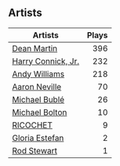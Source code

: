 ## Artists
Artists | Plays 
----- | -----: 
[Dean Martin](/artists/dean-martin-6555) | 396
[Harry Connick, Jr.](/artists/harry-connick-jr-41411) | 232
[Andy Williams](/artists/andy-williams-16425) | 218
[Aaron Neville](/artists/aaron-neville-384) | 70
[Michael Bublé](/artists/michael-buble-58319) | 26
[Michael Bolton](/artists/michael-bolton-5090) | 10
[RICOCHET](/artists/ricochet-30404504) | 9
[Gloria Estefan](/artists/gloria-estefan-31888) | 2
[Rod Stewart](/artists/rod-stewart-2202) | 1

